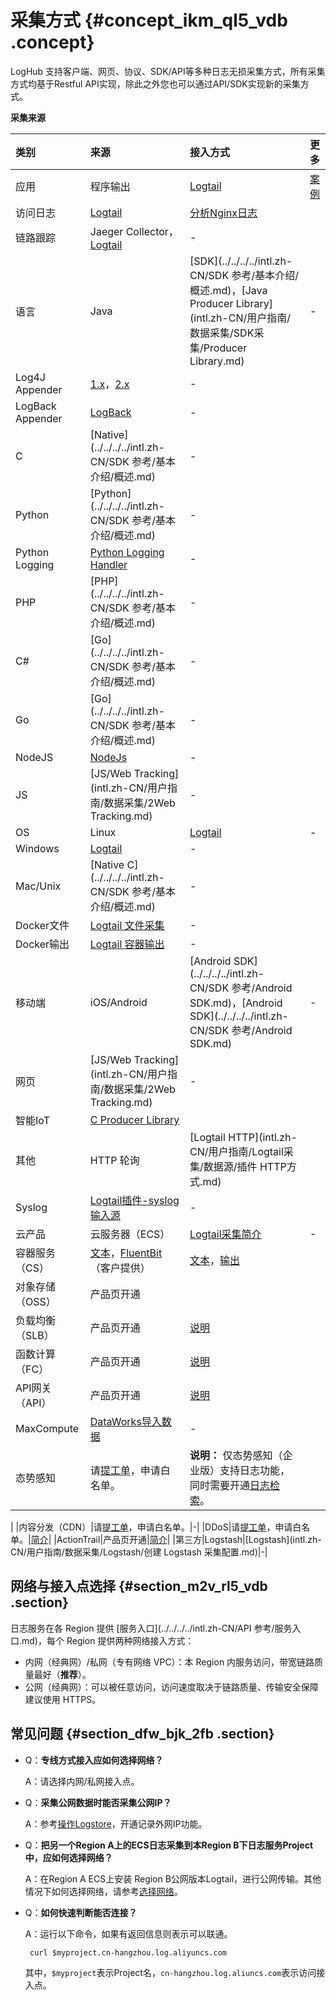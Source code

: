 # 采集方式 {#concept_ikm_ql5_vdb .concept}

LogHub 支持客户端、网页、协议、SDK/API等多种日志无损采集方式，所有采集方式均基于Restful API实现，除此之外您也可以通过API/SDK实现新的采集方式。

**采集来源**

|类别|来源|接入方式|更多|
|:-|:-|:---|:-|
|应用|程序输出|[Logtail](intl.zh-CN/用户指南/Logtail采集/简介.md)|[案例](https://www.alibabacloud.com/help/zh/doc-detail/59355.htm)|
|访问日志|[Logtail](intl.zh-CN/用户指南/Logtail采集/简介.md)|[分析Nginx日志](../../../../intl.zh-CN/快速入门/分析Nginx日志.md)|
|链路跟踪|Jaeger Collector，[Logtail](intl.zh-CN/用户指南/Logtail采集/简介.md)|-|
|语言|Java|[SDK](../../../../intl.zh-CN/SDK 参考/基本介绍/概述.md)，[Java Producer Library](intl.zh-CN/用户指南/数据采集/SDK采集/Producer Library.md)|-|
|Log4J Appender|[1.x](https://github.com/aliyun/aliyun-log-log4j-appender)，[2.x](https://github.com/aliyun/aliyun-log-log4j2-appender)|-|
|LogBack Appender|[LogBack](https://github.com/aliyun/aliyun-log-logback-appender)|-|
|C|[Native](../../../../intl.zh-CN/SDK 参考/基本介绍/概述.md)|-|
|Python|[Python](../../../../intl.zh-CN/SDK 参考/基本介绍/概述.md)|-|
|Python Logging|[Python Logging Handler](https://aliyun-log-python-sdk.readthedocs.io/tutorials/tutorial_logging_handler.html)|-|
|PHP|[PHP](../../../../intl.zh-CN/SDK 参考/基本介绍/概述.md)|-|
|C\#|[Go](../../../../intl.zh-CN/SDK 参考/基本介绍/概述.md)|-|
|Go|[Go](../../../../intl.zh-CN/SDK 参考/基本介绍/概述.md)|-|
|NodeJS|[NodeJs](https://github.com/aliyun-UED/aliyun-sdk-js)|-|
|JS|[JS/Web Tracking](intl.zh-CN/用户指南/数据采集/2Web Tracking.md)|-|
|OS|Linux|[Logtail](intl.zh-CN/用户指南/Logtail采集/简介.md)|-|
|Windows|[Logtail](intl.zh-CN/用户指南/Logtail采集/简介.md)|-|
|Mac/Unix|[Native C](../../../../intl.zh-CN/SDK 参考/基本介绍/概述.md)|-|
|Docker文件|[Logtail 文件采集](intl.zh-CN/用户指南/Logtail采集/数据源/容器-文本日志.md)|-|
|Docker输出|[Logtail 容器输出](intl.zh-CN/用户指南/Logtail采集/数据源/容器-标准输出.md)|-|
|移动端|iOS/Android|[Android SDK](../../../../intl.zh-CN/SDK 参考/Android SDK.md)，[Android SDK](../../../../intl.zh-CN/SDK 参考/Android SDK.md)|-|
|网页|[JS/Web Tracking](intl.zh-CN/用户指南/数据采集/2Web Tracking.md)|-|
|智能IoT|[C Producer Library](https://github.com/aliyun/aliyun-log-c-sdk)| |
|其他|HTTP 轮询|[Logtail HTTP](intl.zh-CN/用户指南/Logtail采集/数据源/插件 HTTP方式.md)| |
|Syslog|[Logtail插件-syslog输入源](intl.zh-CN/用户指南/Logtail采集/数据源/插件-Syslog输入源.md)|-|
|云产品|云服务器（ECS）|[Logtail采集简介](intl.zh-CN/用户指南/Logtail采集/简介.md)|-|
|容器服务（CS）|[文本](intl.zh-CN/用户指南/Logtail采集/数据源/容器-文本日志.md)，[FluentBit](https://github.com/kubeup/fluent-bit-aliyun) （客户提供）|[文本](intl.zh-CN/用户指南/Logtail采集/数据源/容器-文本日志.md)，[输出](intl.zh-CN/用户指南/Logtail采集/数据源/容器-标准输出.md)|
|对象存储（OSS）|产品页开通| |
|负载均衡（SLB）|产品页开通|[说明](intl.zh-CN/用户指南/云产品采集/负载均衡7层访问日志.md)|
|函数计算（FC）|产品页开通|[说明](intl.zh-CN/用户指南/实时订阅与消费/函数计算消费日志.md)|
|API网关（API）|产品页开通|[说明](intl.zh-CN/用户指南/云产品采集/API网关访问日志.md)|
|MaxCompute|[DataWorks导入数据](intl.zh-CN/用户指南/数据投递/通过DataWorks投递数据到MaxCompute.md)|-|
|态势感知|请[提工单](https://selfservice.console.aliyun.com/ticket/category/sls/today)，申请白名单。| **说明：** 仅态势感知（企业版）支持日志功能，同时需要开通[日志检索](../../../../intl.zh-CN/用户指南/日志检索/使用日志检索.md)。

 |
|内容分发（CDN）|请[提工单](https://selfservice.console.aliyun.com/ticket/category/sls/today)，申请白名单。|-|
|DDoS|请[提工单](https://selfservice.console.aliyun.com/ticket/category/sls/today)，申请白名单。|[简介](intl.zh-CN/用户指南/云产品采集/DDoS高防日志/简介.md)|
|ActionTrail|产品页开通|[简介](intl.zh-CN/用户指南/云产品采集/ActionTrail访问日志/简介.md)|
|第三方|Logstash|[Logstash](intl.zh-CN/用户指南/数据采集/Logstash/创建 Logstash 采集配置.md)|-|

## 网络与接入点选择 {#section_m2v_rl5_vdb .section}

日志服务在各 Region 提供 [服务入口](../../../../intl.zh-CN/API 参考/服务入口.md)，每个 Region 提供两种网络接入方式：

-   内网（经典网）/私网（专有网络 VPC）：本 Region 内服务访问，带宽链路质量最好（**推荐**）。
-   公网（经典网）：可以被任意访问，访问速度取决于链路质量、传输安全保障建议使用 HTTPS。

## 常见问题 {#section_dfw_bjk_2fb .section}

-   Q：**专线方式接入应如何选择网络？**

    A：请选择内网/私网接入点。

-   Q：**采集公网数据时能否采集公网IP？**

    A：参考[操作Logstore](intl.zh-CN/用户指南/准备工作/操作Logstore.md#)，开通记录外网IP功能。

-   Q：**把另一个Region A上的ECS日志采集到本Region B下日志服务Project中，应如何选择网络？**

    A：在Region A ECS上安装 Region B公网版本Logtail，进行公网传输。其他情况下如何选择网络，请参考[选择网络](intl.zh-CN/用户指南/Logtail采集/选择网络.md)。

-   Q：**如何快速判断能否连接？**

    A：运行以下命令，如果有返回信息则表示可以联通。

    ```
     curl $myproject.cn-hangzhou.log.aliyuncs.com
    ```

    其中，`$myproject`表示Project名，`cn-hangzhou.log.aliuncs.com`表示访问接入点。


